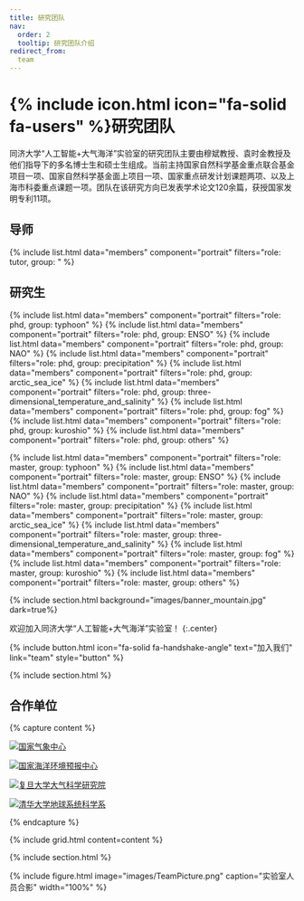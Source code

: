 ```yaml
---
title: 研究团队
nav:
  order: 2
  tooltip: 研究团队介绍
redirect_from:
  team
---
```


# {% include icon.html icon="fa-solid fa-users" %}研究团队

同济大学“人工智能+大气海洋”实验室的研究团队主要由穆斌教授、袁时金教授及他们指导下的多名博士生和硕士生组成。当前主持国家自然科学基金重点联合基金项目一项、国家自然科学基金面上项目一项、国家重点研发计划课题两项、以及上海市科委重点课题一项。团队在该研究方向已发表学术论文120余篇，获授国家发明专利11项。

## 导师

{% include list.html data="members" component="portrait" filters="role: tutor, group: " %}

## 研究生

{% include list.html data="members" component="portrait" filters="role: phd, group: typhoon" %}
{% include list.html data="members" component="portrait" filters="role: phd, group: ENSO" %}
{% include list.html data="members" component="portrait" filters="role: phd, group: NAO" %}
{% include list.html data="members" component="portrait" filters="role: phd, group: precipitation" %}
{% include list.html data="members" component="portrait" filters="role: phd, group: arctic_sea_ice" %}
{% include list.html data="members" component="portrait" filters="role: phd, group: three-dimensional_temperature_and_salinity" %}
{% include list.html data="members" component="portrait" filters="role: phd, group: fog" %}
{% include list.html data="members" component="portrait" filters="role: phd, group: kuroshio" %}
{% include list.html data="members" component="portrait" filters="role: phd, group: others" %}

{% include list.html data="members" component="portrait" filters="role: master, group: typhoon" %}
{% include list.html data="members" component="portrait" filters="role: master, group: ENSO" %}
{% include list.html data="members" component="portrait" filters="role: master, group: NAO" %}
{% include list.html data="members" component="portrait" filters="role: master, group: precipitation" %}
{% include list.html data="members" component="portrait" filters="role: master, group: arctic_sea_ice" %}
{% include list.html data="members" component="portrait" filters="role: master, group: three-dimensional_temperature_and_salinity" %}
{% include list.html data="members" component="portrait" filters="role: master, group: fog" %}
{% include list.html data="members" component="portrait" filters="role: master, group: kuroshio" %}
{% include list.html data="members" component="portrait" filters="role: master, group: others" %}

{% include section.html background="images/banner_mountain.jpg" dark=true%}

欢迎加入同济大学“人工智能+大气海洋”实验室！
{:.center}

{% include button.html icon="fa-solid fa-handshake-angle" text="加入我们" link="team" style="button" %}

{% include section.html %}

## 合作单位

{% capture content %}

[![国家气象中心](http://image.nmc.cn/assets/img/index/nmc_logo_3.png)](http://www.nmc.cn/)



[![国家海洋环境预报中心](https://nmefc-obs.obs.cn-north-4.myhuaweicloud.com/CMS/nmefcLogo/logoblue.png)](https://www.nmefc.cn/)

[![复旦大学大气科学研究院](https://atmsci.fudan.edu.cn/_upload/tpl/07/9f/1951/template1951/images/logo.png)](https://atmsci.fudan.edu.cn/)

[![清华大学地球系统科学系](https://www.dess.tsinghua.edu.cn/images/logo.png)](https://www.dess.tsinghua.edu.cn/)



{% endcapture %}

{% include grid.html content=content %}

{% include section.html %}

{%
  include figure.html
  image="images/TeamPicture.png"
  caption="实验室人员合影"
  width="100%"
%}

